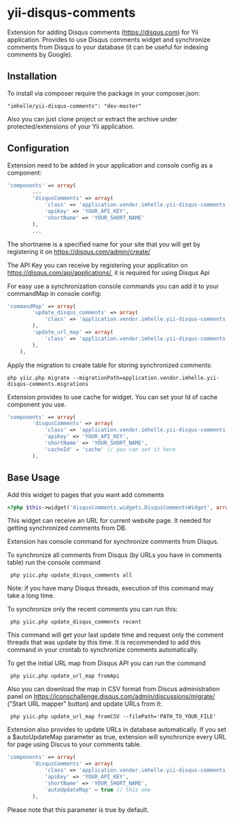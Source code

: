 # yii-disqus-comments
Extension for adding Disqus comments (https://disqus.com) for Yii application.
Provides to use Disqus comments widget and synchronize comments from Disqus to your database (it can be useful for indexing comments by Google).

## Installation

To install via composer require the package in your composer.json:
```
"imhelle/yii-disqus-comments": "dev-master"
```

Also you can just clone project or extract the archive under protected/extensions of your Yii application.

## Configuration
Extension need to be added in your application and console config as a component:
```php
'components' => array(
        ...
        'disqusComments' => array(
            'class' => 'application.vendor.imhelle.yii-disqus-comments.EDisqusComments', // or "ext.yii-disqus-comments.EDisqusComments" if you install it in extension folder.
            'apiKey' => 'YOUR_API_KEY',
            'shortName' => 'YOUR_SHORT_NAME'
        ),
        ...
```
The shortname is a specified name for your site that you will get by registering it on https://disqus.com/admin/create/

The API Key you can receive by registering your application on https://disqus.com/api/applications/, it is required for using Disqus Api

For easy use a synchronization console commands you can add it to your commandMap in console config:
```php
'commandMap' => array(
        'update_disqus_comments' => array(
            'class' => 'application.vendor.imhelle.yii-disqus-comments.commands.UpdateDisqusComments'
        ),
        'update_url_map' => array(
            'class' => 'application.vendor.imhelle.yii-disqus-comments.commands.UpdateUrlMap'
        ),
    ),
```
Apply the migration to create table for storing synchronized comments:
```
php yiic.php migrate --migrationPath=application.vendor.imhelle.yii-disqus-comments.migrations
```
Extension provides to use cache for widget.
You can set your Id of cache component you use. 
```php
'components' => array(
        'disqusComments' => array(
            'class' => 'application.vendor.imhelle.yii-disqus-comments.EDisqusComments',
            'apiKey' => 'YOUR_API_KEY',
            'shortName' => 'YOUR_SHORT_NAME',
            'cacheId' = 'cache' // you can set it here
        ),
```

## Base Usage
Add this widget to pages that you want add comments
```php
<?php $this->widget('disqusComments.widgets.DisqusCommentsWidget', array('pageUrl' => $pageUrl)); ?>
```
This widget can receive an URL for current website page. It needed for getting synchronized comments from DB.

Extension has console command for synchronize comments from Disqus.

To synchronize all comments from Disqus (by URLs you have in comments table) run the console command
```
 php yiic.php update_disqus_comments all
```
Note: if you have many Disqus threads, execution of this command may take a long time.

To synchronize only the recent comments you can run this:
```
 php yiic.php update_disqus_comments recent
```
This command will get your last update time and request only the comment threads that was update by this time.
It is recommended to add this command in your crontab to synchronize comments automatically. 

To get the initial URL map from Disqus API you can run the command 
```
 php yiic.php update_url_map fromApi
```

Also you can download the map in CSV format from Discus administration panel on https://iconschallenge.disqus.com/admin/discussions/migrate/ ("Start URL mapper" button) and update URLs from it:
```
 php yiic.php update_url_map fromCSV --filePath='PATH_TO_YOUR_FILE'
```

Extension also provides to update URLs in database automatically. If you set a $autoUpdateMap parameter as true, extension will synchronize every URL for page using Discus to your comments table.
```php
'components' => array(
        'disqusComments' => array(
            'class' => 'application.vendor.imhelle.yii-disqus-comments.EDisqusComments',
            'apiKey' => 'YOUR_API_KEY',
            'shortName' => 'YOUR_SHORT_NAME',
            'autoUpdateMap' = true // this one
        ),
```
Please note that this parameter is true by default.

